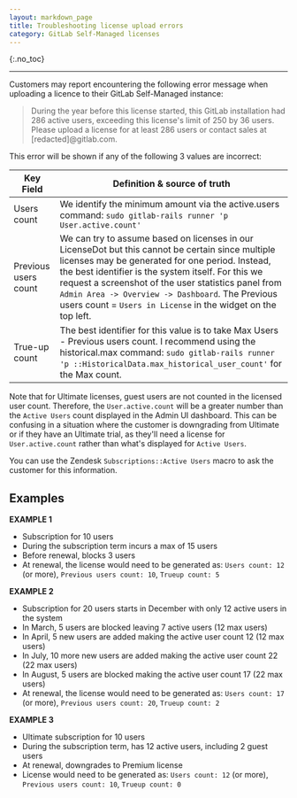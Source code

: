 ```yaml
---
layout: markdown_page
title: Troubleshooting license upload errors
category: GitLab Self-Managed licenses
---
```


{:.no_toc}

----

Customers may report encountering the following error message when uploading a
licence to their GitLab Self-Managed instance:

> During the year before this license started, this GitLab installation had 286
> active users, exceeding this license's limit of 250 by 36 users. Please
> upload a license for at least 286 users or contact sales at [redacted]@gitlab.com.

This error will be shown if any of the following 3 values are incorrect:

| Key Field | Definition & source of truth |
|------|-------|
| Users count |   We identify the minimum amount via the active.users command: `sudo gitlab-rails runner 'p User.active.count'`  |
| Previous users count |   We can try to assume based on licenses in our LicenseDot but this cannot be certain since multiple licenses may be generated for one period. Instead, the best identifier is the system itself. For this we request a screenshot of the user statistics panel from `Admin Area -> Overview -> Dashboard`. The Previous users count = `Users in License` in the widget on the top left. |
| True-up count |   The best identifier for this value is to take Max Users - Previous users count. I recommend using the historical.max command: `sudo gitlab-rails runner 'p ::HistoricalData.max_historical_user_count'` for the Max count.  |

Note that for Ultimate licenses, guest users are not counted in the licensed user count. Therefore, the `User.active.count` will be a greater number than the `Active Users` count displayed in the Admin UI dashboard. This can be confusing in a situation where the customer is downgrading from Ultimate or if they have an Ultimate trial, as they'll need a license for `User.active.count` rather than what's displayed for `Active Users`.

You can use the Zendesk `Subscriptions::Active Users` macro to ask the customer
for this information.

## Examples

**EXAMPLE 1**
   - Subscription for 10 users
   - During the subscription term incurs a max of 15 users
   - Before renewal, blocks 3 users
   - At renewal, the license would need to be generated as: `Users count: 12` (or more), `Previous users count: 10`, `Trueup count: 5 `

**EXAMPLE 2**
  - Subscription for 20 users starts in December with only 12 active users in the system
  - In March, 5 users are blocked leaving 7 active users (12 max users)
  - In April, 5 new users are added making the active user count 12 (12 max users)
  - In July, 10 more new users are added making the active user count 22 (22 max users)
  - In August, 5 users are blocked making the active user count 17 (22 max users)
  - At renewal, the license would need to be generated as: `Users count: 17` (or more), `Previous users count: 20`, `Trueup count: 2`

**EXAMPLE 3**
  - Ultimate subscription for 10 users
  - During the subscription term, has 12 active users, including 2 guest users
  - At renewal, downgrades to Premium license
  - License would need to be generated as: `Users count: 12` (or more), `Previous users count: 10`, `Trueup count: 0`
